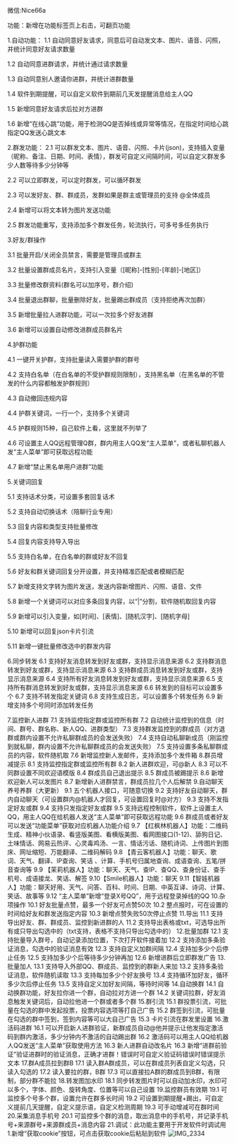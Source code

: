 微信:Nice66a

功能：新增在功能标签页上右击，可翻页功能


1.自动功能：
  1.1 自动同意好友请求，同意后可自动发文本、图片、语音、闪照，并统计同意好友请求数量

  
  1.2 自动同意进群请求，并统计通过请求数量
  
  1.3 自动同意别人邀请你进群，并统计进群数量
  
  1.4 软件到期提醒，可以自定义软件到期前几天发提醒消息给主人QQ
  
  1.5 新增同意好友请求后拉对方进群
  
  1.6 新增“在线心跳”功能，用于检测QQ是否掉线或异常等情况，在指定时间给心跳指定QQ发送心跳文本

  


  
2.群发功能：
  2.1 可以群发文本、图片、语音、闪照、卡片(json)，支持插入变量（昵称、备注、日期、时间、表情），群发可自定义间隔时间，可以自定义群发多少人数等待多少分钟等
  
  
  2.2 可以立即群发，可以定时群发，可以循环群发
 
  
  2.3 可以发好友、群、群成员，发群如果是群主或管理员的支持 @全体成员
 
  
  2.4 新增可以将文本转为图片发送功能
  
  
  2.5 群发功能重写，支持添加多个群发任务，轮流执行，可多号多任务执行



  
3.好友/群操作
 
  
  3.1 批量开启/关闭全员禁言，需要是管理员或群主
 
  
  3.2 批量设置群成员名片，支持引入变量（[昵称]-[性别]-[年龄]-[地区]）
  
  
  3.3 批量修改群资料(群名可以加序号，群介绍)
 
  
  3.4 批量退出群聊，批量删除好友，批量踢出群成员（支持拒绝再次加群）
  
  
  3.5 新增批量拉人进群功能，可以一次拉多个好友进群
 
  
  3.6 新增可以设置自动修改进群成员群名片



  
4.护群功能
  
  
  4.1 一键开关护群，支持批量读入需要护群的群号
  
  
  4.2 支持白名单（在白名单的不受护群规则限制），支持黑名单（在黑名单的不管发的什么内容都触发护群规则）
 
  
  4.3 自动撤回违规内容
  
  
  4.4 护群关键词，一行一个，支持多个关键词
  
  
  4.5 护群规则15种，自己软件上看，这里就不列举了
 
  
  4.6 可设置主人QQ远程管理Q群，群内用主人QQ发“主人菜单”，或者私聊机器人发“主人菜单”即可获取远程功能
 
  
  4.7 新增“禁止黑名单用户进群”功能

  


5.关键词回复
  
  
  5.1 支持话术分类，可设置多套回复话术
 
  
  5.2 支持自动切换话术（陪聊行业专用）
 
  
  5.3 回复内容和类型支持批量修改
  
  
  5.4 回复内容支持导入导出
 
  
  5.5 支持白名单，在白名单的群或好友不回复
  
  
  5.6 好友和群关键词回复分开设置，并支持精准匹配或者模糊匹配
  
  
  5.7 新增支持文字转为图片发送，发送内容新增图片、闪照、语音、文件

  
  5.8 新增一个关键词可以对应多条回复内容，以“|”分割，软件随机取回复内容
  
  
  5.9 新增可以引入变量，如[时间]、[表情]、[随机汉字]、[随机字母]
 
  
  5.10 新增可以回复json卡片引流
 
  
  5.11 新增一键批量修改选中的群发内容



  
6.同步转发
  6.1 支持好友消息转发到好友或群，支持显示消息来源
  6.2 支持群消息转发到好友或群，支持显示消息来源
  6.3 支持群成员消息转发到好友或群，支持显示消息来源
  6.4 支持所有好友消息转发到好友或群，支持显示消息来源
  6.5 支持所有群消息转发到好友或群，支持显示消息来源
  6.6 转发到的目标可以设置多个
  6.7 支持不转发指定关键词
  6.8 支持生成日志，可以设置多个转发任务
  6.9 新增支持多个号同时添加转发任务

  
7.监控新人进群
  7.1 支持监控指定群或监控所有群
  7.2 自动统计监控到的信息（时间、群号、群名称、新人QQ、进群类型）
  7.3 支持群发监控到的群成员（对方退群或群内设置不允许私聊群成员的会发送失败）
  7.4 支持自动私聊新成员（刚监控到就私聊，群内设置不允许私聊群成员的会发送失败）
  7.5 支持设置多条私聊群成员的内容，软件随机取
  7.6 新增监控新人发邮件，支持添加多个发件箱
8.群员增减提示
  8.1 支持监控指定群或监控所有群
  8.2 新人进群欢迎，可@新人 
  8.3 可以不同群设置不同欢迎语模版
  8.4 群成员自己退出提示
  8.5 群成员被踢提示
  8.6 新增欢迎新人可以发图片
  8.7 新增新人进群禁言，群成员拉几个人后解禁
9.自动聊天养号养群（大更新）
  9.1 五个机器人接口，可随意切换
  9.2 支持好友自动聊天，群内自动聊天（可设置群内@机器人才回复，可设置回复时@对方）
  9.3 支持不发指定好友或群
  9.4 支持只发指定好友或群
  9.5 支持远程控制软件，软件上设置主人QQ，用主人QQ在给机器人发送“主人菜单”即可获取远程功能
  9.6 群成员或者好友可以发送“功能菜单”获取对应机器人功能介绍
  9.7 【红枫林机器人】功能：二维码生成、精神小伙语录、看竖版美图、看横版美图、看网图接口(1-12)、舔狗日记、土味情话、网易云热评、心灵毒鸡汤、一言、情话污话、随机诗词、上传图片到图床、网址缩短、万能翻译、二维码解码
  9.8 【青云客机器人】功能：聊天、歌词、天气、翻译、IP查询、笑话 、计算、手机号归属地查询、成语查询、五笔/拼音查询等
  9.9 【茉莉机器人】功能：聊天、天气、查IP、查QQ、查身份证、查手机号、成语接龙、笑话、解签
  9.10【Smile机器人】功能：聊天
  9.11【智娃机器人】功能：聊天好用、天气、问答、百科、时间、日期、中英互译、诗词、计算、笑话、故事等
  9.12 “主人菜单”新增“登录X号QQ”，用于远程登录掉线的QQ
10.杂项操作
  10.1 好友批量点赞，最多一个好友可点赞50次
  10.2 整点报时，可在设置的时间给好友和群发送指定内容
  10.3 新增点赞失败50次停止点赞
11.导出
  11.1 支持导出好友、群、群成员、监控到新进群的人
  11.2 支持导出表格或txt，可选导出所有或只导出勾选中的（txt支持，表格不支持只导出勾选中的）
12.批量加群
  12.1 支持批量导入群号，自动记录添加位置，下次打开软件接着加
  12.2 支持添加多条验证消息，勾选中的验证消息有效
  12.3 支持自定义加群间隔
  12.4 支持加多少个后停止任务
  12.5 支持加多少个后等待多少分钟再加
  12.6 新增进群后立即群发广告
13.批量加人
  13.1 支持导入外部QQ、群成员、监控到的群新人来加
  13.2 支持多条验证消息，软件随机读取
  13.3 支持每加多少个好友换号
  13.4 支持循环加好友，循环多少次后停止任务
  13.5 支持自定义加好友间隔，等待时间等
14.自动换群
  14.1 自动换群功能，好友拉你进一个群，自动拉对方进一个群
  14.2 关键词拉群，好友消息触发关键词后，自动拉他进一个群或者多个群
15.群引流
  15.1 群投票引流，可批量在勾选的群中发起投票，投票内容选项等打自己广告
  15.2 群签到引流，可批量在勾选的群中签到，签到内容等可以大自己广告
  15.3 卡片引流在群发里设置
16.激活码进群
  16.1 可以开启新人进群验证，新群成员自动@他并提示让他发指定激活码到群内激活，多少分钟内不激活的自动踢出群
  16.2 激活码可以用主人QQ给机器人QQ发送“主人菜单”获取使用方法
  16.3 新人进群自动改名片
  16.3 新增“进群前验证”验证进群时的验证消息，正确才进群！错误时可自定义验证码错误时错误提示文本
17.群A成员拉到群B
  17.1 读入群A群成员，可以在群成员列表自定义勾选，只读入勾选的
  17.2 读入要拉的群，B群
  17.3 可以直接拉A群的群成员到B群，有限制，部分群不能拉
18.转发图加水印
  18.1 同步转发图片时可以自动加水印，水印可以多个，字体、颜色、旋转角度、位置等可以自己设置
19.监控群员有效期
  19.1 可监控多个号多个群，设置允许在群多长时间
  19.2 可设置到期提醒+踢出，可自定义提前几天提醒，自定义提示语，自定义检测周期
  19.3 可手动增减可在群时间
20.采集消息手机号
  20.1 可监控多个群的消息，取出消息中的手机号，并记录手机号+来源群号+来源群成员+消息内容
21.调试：此功能主要用于开发软件时调试用
  1.新增“获取cookie”按钮，可点击获取cookie后粘贴到软件
  ![IMG_2334](https://github.com/user-attachments/assets/b1e79b18-a30c-4761-8f5e-39d2905368e8)
